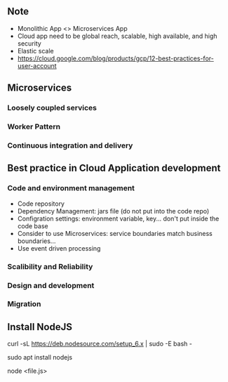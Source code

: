 ## Note

- Monolithic App <> Microservices App
- Cloud app need to be global reach, scalable, high available, and high security
- Elastic scale
- https://cloud.google.com/blog/products/gcp/12-best-practices-for-user-account
## Microservices

### Loosely coupled services

### Worker Pattern

### Continuous integration and delivery


## Best practice in Cloud Application development

### Code and environment management
* Code repository
* Dependency Management: jars file (do not put into the code repo)
* Configration settings: environment variable, key... don't put inside the code  base
* Consider to use Microservices: service boundaries match business boundaries...
* Use event driven processing
### Scalibility and Reliability

### Design and development

### Migration


## Install NodeJS

curl -sL https://deb.nodesource.com/setup_6.x | sudo -E bash -

sudo apt install nodejs

node <file.js>

